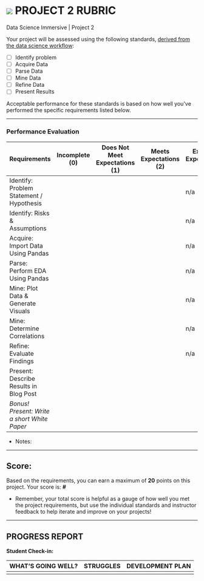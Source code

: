 # ![](https://ga-dash.s3.amazonaws.com/production/assets/logo-9f88ae6c9c3871690e33280fcf557f33.png) PROJECT 2 RUBRIC
Data Science Immersive | Project 2	 						

Your project will be assessed using the following standards, [derived from the data science workflow](../../../../resources/syllabus/DSI-workflow-v1.pdf):

- [ ] Identify problem
- [ ] Acquire Data
- [ ] Parse Data
- [ ] Mine Data
- [ ] Refine Data
- [ ] Present Results

Acceptable performance for these standards is based on how well you've performed the specific requirements listed below.

---

### Performance Evaluation

| Requirements | Incomplete (0) | Does Not Meet Expectations (1) | Meets Expectations (2) | Exceeds Expectations (3) |
|---|---|---|---|---|
| Identify: Problem Statement / Hypothesis | | | | n/a |
| Identify: Risks & Assumptions | | | | n/a  |
| Acquire: Import Data Using Pandas | | | | n/a |
| Parse: Perform EDA Using Pandas | | | | n/a |
| Mine: Plot Data & Generate Visuals | | | | n/a |
| Mine: Determine Correlations | | | | n/a |
| Refine: Evaluate Findings | | | | n/a |
| Present: Describe Results in Blog Post | | | | |
| *Bonus! Present: Write a short White Paper* | | | | |


- Notes:

---

## Score:
Based on the requirements, you can earn a maximum of  **20**  points on this project. Your score is: **#**

- Remember, your total score is helpful as a gauge of how well you met the project requirements, but use the individual standards and instructor feedback to help iterate and improve on your projects!

---

## PROGRESS REPORT
**Student Check-in:**

|WHAT’S GOING WELL?|STRUGGLES|DEVELOPMENT PLAN|
|---|---|---|
| | | |
